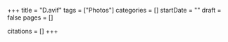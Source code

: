+++
title = "D.avif"
tags = ["Photos"]
categories = []
startDate = ""
draft = false
pages = []

citations = []
+++
